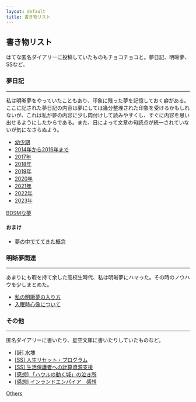 ```yaml
---
layout: default
title: 書き物リスト
---
```

## 書き物リスト

はてな匿名ダイアリーに投稿していたものもチョコチョコと。夢日記、明晰夢、SSなど。

### 夢日記
---

 私は明晰夢をやっていたこともあり、印象に残った夢を記憶しておく癖がある。ここに記された夢日記の内容は夢にしては幾分整理された印象を受けるかもしれないが、これは私が夢の内容に少し肉付けして読みやすくし、すぐに内容を思い出せるようにしたからである。また、日によって文章の句読点が統一されていないが気になさらぬよう。


- [幼少期](/2019/07/10/dream_child.html)
- [2014年から2016年まで](/2019/01/25/dream_until_2016.html)
- [2017年](/2019/01/25/dream_2017.html)
- [2018年](/2019/01/25/dream_2018.html)
- [2019年](/2019/01/25/dream_2019.html)
- [2020年](/2020/01/15/dream_2020.html)
- [2021年](/2021/05/04/dream_2021.html)
- [2022年](/2023/06/24/dream_2022.html)
- [2023年](/2023/06/24/dream_2023.html)

<a href="/2019/01/31/dream_bdsm_list.html" style="color:#272727;"> BDSMな夢 </a>

#### おまけ
- [夢の中でててきた概念](/2019/01/25/concept_in_dream.html)

### 明晰夢関連
---
あまりにも暇を持て余した高校生時代、私は明晰夢にハマった。その時のノウハウを少しまとめた。


- [私の明晰夢の入り方](/2019/01/29/lucid_dreaming_1.html)
- [入眠時心像について](/2019/01/29/hypnagogic_imagery.html)


### その他
---
匿名ダイアリーに書いたり、星空文庫に書いたりしていたものなど。

- [[詩] 水塊](/2019/01/25/water_mass.html)
- [[SS] 人生リセット・プログラム](/2019/11/27/life_reset_program.html)
- [[SS] 生活保護者への計算資源支援](/2020/06/17/namapo_computer_resources_agency.html)
- [[感想] 「ハウルの動く城」の泣き所](/2019/12/03/howls_review.html) 
- [[感想] インランドエンパイア　感想](2019/12/16/inland_empire.html)

<a href="/2019/11/27/others_list.html" style="color:#272727;"> Others </a>


